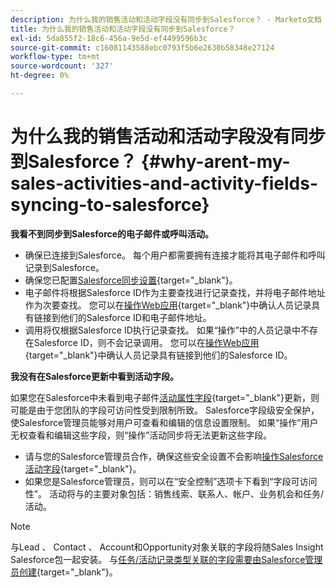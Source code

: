 ```yaml
---
description: 为什么我的销售活动和活动字段没有同步到Salesforce？ - Marketo文档 — 产品文档
title: 为什么我的销售活动和活动字段没有同步到Salesforce？
exl-id: 5da855f2-18c6-456a-9e5d-ef4499596b3c
source-git-commit: c16081143588ebc0793f5b6e2630b58348e27124
workflow-type: tm+mt
source-wordcount: '327'
ht-degree: 0%

---
```


# 为什么我的销售活动和活动字段没有同步到Salesforce？ {#why-arent-my-sales-activities-and-activity-fields-syncing-to-salesforce}

**我看不到同步到Salesforce的电子邮件或呼叫活动。**

* 确保已连接到Salesforce。 每个用户都需要拥有连接才能将其电子邮件和呼叫记录到Salesforce。
* 确保您已配置[Salesforce同步设置](/help/marketo/product-docs/marketo-sales-insight/actions/crm/salesforce-integration/sync-sales-activities-to-salesforce.md){target="_blank"}。
* 电子邮件将根据Salesforce ID作为主要查找进行记录查找，并将电子邮件地址作为次要查找。 您可以在[操作Web应用](https://toutapp.com/next#command_center){target="_blank"}中确认人员记录具有链接到他们的Salesforce ID和电子邮件地址。
* 调用将仅根据Salesforce ID执行记录查找。 如果“操作”中的人员记录中不存在Salesforce ID，则不会记录调用。 您可以在[操作Web应用](https://toutapp.com/next#command_center){target="_blank"}中确认人员记录具有链接到他们的Salesforce ID。

**我没有在Salesforce更新中看到活动字段。**

如果您在Salesforce中未看到电子邮件[活动属性字段](/help/marketo/product-docs/marketo-sales-insight/actions/crm/salesforce-package-configuration/logging-sales-activity-attributes-to-salesforce.md){target="_blank"}更新，则可能是由于您团队的字段可访问性受到限制所致。 Salesforce字段级安全保护，使Salesforce管理员能够对用户可查看和编辑的信息设置限制。 如果“操作”用户无权查看和编辑这些字段，则“操作”活动同步将无法更新这些字段。

* 请与您的Salesforce管理员合作，确保这些安全设置不会影响[操作Salesforce活动字段](/help/marketo/product-docs/marketo-sales-insight/actions/crm/salesforce-package-configuration/logging-sales-activity-attributes-to-salesforce.md){target="_blank"}。
* 如果您是Salesforce管理员，则可以在“安全控制”选项卡下看到“字段可访问性”。 活动将与的主要对象包括：销售线索、联系人、帐户、业务机会和任务/活动。

>[!NOTE]
>
>与Lead 、 Contact 、 Account和Opportunity对象关联的字段将随Sales Insight Salesforce包一起安装。 与[任务/活动记录类型关联的字段需要由Salesforce管理员创建](/help/marketo/product-docs/marketo-sales-insight/actions/crm/salesforce-package-configuration/logging-sales-activity-attributes-to-salesforce.md){target="_blank"}。
